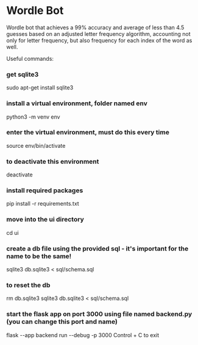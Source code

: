 # Wordle Bot

Wordle bot that achieves a 99% accuracy and average of less than 4.5 guesses based on an adjusted letter frequency algorithm, accounting not only for letter frequency, but also frequency for each index of the word as well. 

Useful commands:

### get sqlite3
sudo apt-get install sqlite3

### install a virtual environment, folder named env
python3 -m venv env

### enter the virtual environment, must do this every time
source env/bin/activate

### to deactivate this environment
deactivate

### install required packages
pip install -r requirements.txt

### move into the ui directory
cd ui

### create a db file using the provided sql - it's important for the name to be the same!
sqlite3 db.sqlite3 < sql/schema.sql

### to reset the db
rm db.sqlite3
sqlite3 db.sqlite3 < sql/schema.sql

### start the flask app on port 3000 using file named backend.py (you can change this port and name)
flask --app backend run --debug -p 3000
Control + C to exit
